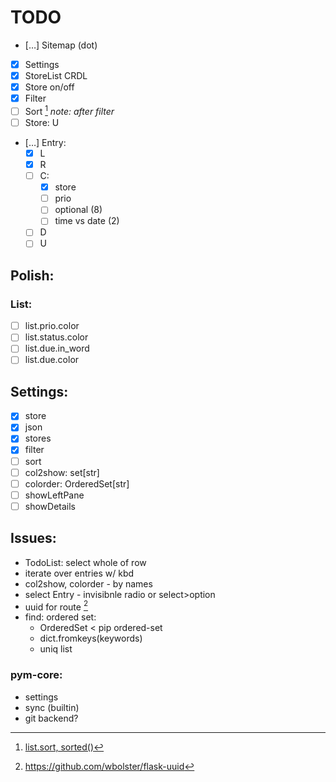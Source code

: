 # TODO

- […] Sitemap (dot)
- [x] Settings
- [x] StoreList CRDL
- [x] Store on/off
- [x] Filter
- [ ] Sort [^1] *note: after filter*
- [ ] Store: U
- […] Entry:
  - [x] L
  - [x] R
  - [ ] C:
     - [x] store
     - [ ] prio
     - [ ] optional (8)
     - [ ] time vs date (2)
  - [ ] D
  - [ ] U

## Polish:
### List:
- [ ] list.prio.color
- [ ] list.status.color
- [ ] list.due.in_word
- [ ] list.due.color

## Settings:
- [x] store
- [x] json
- [x] stores
- [x] filter
- [ ] sort
- [ ] col2show: set[str]
- [ ] colorder: OrderedSet[str]
- [ ] showLeftPane
- [ ] showDetails

## Issues:
- TodoList: select whole of row
- iterate over entries w/ kbd
- col2show, colorder - by names
- select Entry - invisibnle radio or select>option
- uuid for route [^2]
- find: ordered set:
  - OrderedSet < pip ordered-set
  - dict.fromkeys(keywords)
  - uniq list

### pym-core:
- settings
- sync (builtin)
- git backend?

[^1]: [list.sort, sorted()](https://docs.python.org/3/howto/sorting.html)
[^2]: https://github.com/wbolster/flask-uuid
